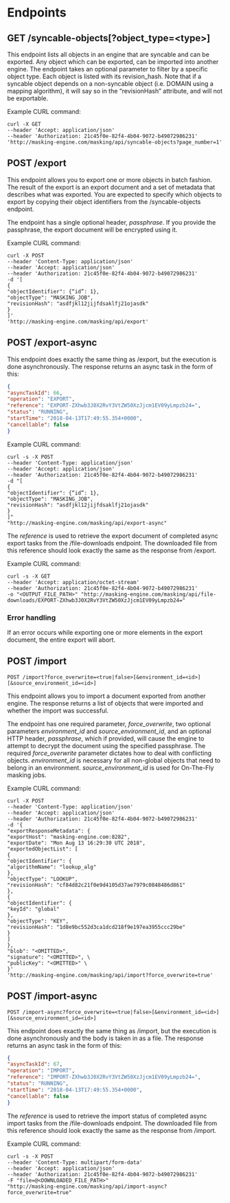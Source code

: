# Endpoints

## GET /syncable-objects\[?object\_type=\<type\>\]

This endpoint lists all objects in an engine that are syncable and can
be exported. Any object which can be exported, can be imported into
another engine. The endpoint takes an optional parameter to filter by a
specific object type. Each object is listed with its revision\_hash.
Note that if a syncable object depends on a non-syncable object (i.e.
DOMAIN using a mapping algorithm), it will say so in the “revisionHash”
attribute, and will not be exportable.

Example CURL command:

``` ssh
curl -X GET
--header 'Accept: application/json'
--header 'Authorization: 21c45f0e-82f4-4b04-9072-b49072986231'
'http://masking-engine.com/masking/api/syncable-objects?page_number=1'
```

## POST /export

This endpoint allows you to export one or more objects in batch fashion.
The result of the export is an export document and a set of metadata
that describes what was exported. You are expected to specify which
objects to export by copying their object identifiers from the
/syncable-objects endpoint.

The endpoint has a single optional header, *passphrase*. If you provide
the passphrase, the export document will be encrypted using it.

Example CURL command:

``` ssh
curl -X POST
--header 'Content-Type: application/json'
--header 'Accept: application/json'
--header 'Authorization: 21c45f0e-82f4-4b04-9072-b49072986231'
-d '[
{  
"objectIdentifier": {“id”: 1},  
"objectType": "MASKING_JOB",  
"revisionHash": "asdfjkl12jijfdsaklfj21ojasdk"  
}  
]'
'http://masking-engine.com/masking/api/export'
```

## POST /export-async

This endpoint does exactly the same thing as /export, but the execution
is done asynchronously. The response returns an async task in the form
of this:

``` json
{  
"asyncTaskId": 66,  
"operation": "EXPORT",  
"reference": "EXPORT-ZXhwb3J0X2RvY3VtZW50XzJjcm1EV09yLmpzb24=",  
"status": "RUNNING",  
"startTime": "2018-04-13T17:49:55.354+0000",  
"cancellable": false  
}
```

Example CURL command:

``` ssh
curl -s -X POST
--header 'Content-Type: application/json'
--header 'Accept: application/json'
--header 'Authorization: 21c45f0e-82f4-4b04-9072-b49072986231'
-d "[  
{  
"objectIdentifier": {“id”: 1},  
"objectType": "MASKING_JOB",  
"revisionHash": "asdfjkl12jijfdsaklfj21ojasdk"  
}  
]"
"http://masking-engine.com/masking/api/export-async"
```

The *reference* is used to retrieve the export document of completed
async export tasks from the /file-downloads endpoint. The downloaded
file from this reference should look exactly the same as the response
from /export.

Example CURL command:

``` ssh
curl -s -X GET
--header 'Accept: application/octet-stream'
--header 'Authorization: 21c45f0e-82f4-4b04-9072-b49072986231'
-o "<OUTPUT_FILE_PATH>" "http://masking-engine.com/masking/api/file-downloads/EXPORT-ZXhwb3J0X2RvY3VtZW50XzJjcm1EV09yLmpzb24="
```

### Error handling

If an error occurs while exporting one or more elements in the export
document, the entire export will
abort.

## POST /import

```
POST /import?force_overwrite=<true|false>[&environment_id=<id>][&source_environment_id=<id>]
```

This endpoint allows you to import a document exported from another
engine. The response returns a list of objects that were imported and
whether the import was successful.

The endpoint has one required parameter, *force\_overwrite*, two
optional parameters *environment\_id* and *source\_environment\_id*, and
an optional HTTP header, *passphrase*, which if provided, will cause the
engine to attempt to decrypt the document using the specified
passphrase. The required *force\_overwrite* parameter dictates how to
deal with conflicting objects. *environment\_id* is necessary for all
non-global objects that need to belong in an environment.
*source\_environment\_id* is used for On-The-Fly masking jobs.

Example CURL command:

``` ssh
curl -X POST
--header 'Content-Type: application/json'
--header 'Accept: application/json'
--header 'Authorization: 21c45f0e-82f4-4b04-9072-b49072986231'
-d '{  
"exportResponseMetadata": {  
"exportHost": "masking-engine.com:8282",  
"exportDate": "Mon Aug 13 16:29:30 UTC 2018",  
"exportedObjectList": [  
{  
"objectIdentifier": {  
"algorithmName": "lookup_alg"  
},  
"objectType": "LOOKUP",  
"revisionHash": "cf84d82c21f0e9d4105d37ae7979c0848486d861"  
},  
{  
"objectIdentifier": {  
"keyId": "global"  
},  
"objectType": "KEY",  
"revisionHash": "1d8e9bc552d3ca1dcd218f9e197ea3955ccc29be"  
}  
]  
},
"blob": "<OMITTED>",
"signature": "<OMITTED>", \
"publicKey": "<OMITTED>" \  
}'
'http://masking-engine.com/masking/api/import?force_overwrite=true'
```

## POST /import-async

```
POST /import-async?force_overwrite=<true|false>[&environment_id=<id>][&source_environment_id=<id>]
```

This endpoint does exactly the same thing as /import, but the execution
is done asynchronously and the body is taken in as a file. The response
returns an async task in the form of this:

``` json
{  
"asyncTaskId": 67,  
"operation": "IMPORT",  
"reference": "IMPORT-ZXhwb3J0X2RvY3VtZW50XzJjcm1EV09yLmpzb24=",  
"status": "RUNNING",  
"startTime": "2018-04-13T17:49:55.354+0000",  
"cancellable": false  
}
```

The *reference* is used to retrieve the import status of completed async
import tasks from the /file-downloads endpoint. The downloaded file from
this reference should look exactly the same as the response from
/import.

Example CURL command:

``` ssh
curl -s -X POST
--header 'Content-Type: multipart/form-data'
--header 'Accept: application/json'
--header 'Authorization: 21c45f0e-82f4-4b04-9072-b49072986231'
-F "file=@<DOWNLOADED_FILE_PATH>"
"http://masking-engine.com/masking/api/import-async?force_overwrite=true"
```
